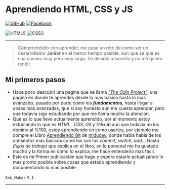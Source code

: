 # Aprendiendo HTML, CSS y JS
[![GitHub](https://img.shields.io/badge/GitHub-Ask--maker-181717?logo=github&logoColor=white)](https://github.com/Ask-maker)
[![Facebook](https://img.shields.io/badge/Facebook-Perfil-blue?logo=facebook&logoColor=white)](https://www.facebook.com/profile.php?id=61579234687661)

![HTML5](https://img.shields.io/badge/HTML5-10%25-orange?style=for-the-badge&logo=html5&logoColor=white)
![CSS3](https://img.shields.io/badge/CSS3-10%25-blue?style=for-the-badge&logo=css3&logoColor=white)
___

>  Comprometido con aprender, me puse un reto de  como ser un desarrollador  **Junior** en el menor tiempo posible,
aun que se que es una camino muy pero muy largo, he decidió a hacerlo y no me quiero rendir.

## Mi primeros pasos 
- Hace poco descubrí una pagina que se llama *["The Odin Project"](https://www.theodinproject.com/)*, una pagina en donde te aprendes desde lo mas básico hasta lo mas avanzado, pasado por parte como los ***fundamentos***, hasta llegar a cosas mas avanzadas, que si soy honesto aun me cuesta aprender, pero que todavía sigo estudiando por que me llama mucho la atención.
- Que es lo que llevo actualmente aprendido, por el momento estoy estudiando lo que es *HTML* , *CSS*, *Git* y *GitHub* aun que todavia no los domino al %100, estoy aprendiendo en como usarlos, por ejemplo me compre el Libro [Aprendiendo Git](https://leanpub.com/aprendiendo-git) de [midudev](https://github.com/midudev), donde habla habla de los conseptos mas basicos como los son los *commit*, *switch*, *add*... Hasta *flujos de trabaja* que explica en el libro, en lo personal me ha gustado mucho y la forma en como lo explica, me hace entenderlo mas fácil. 
- Este es mi Primer publicación que hago y espero estarlo actualizando lo mas pronto posible sobre cosas que estado aprendiendo y documentando lo mas posible.

`Ask_Maker` 
`V.1`
___
